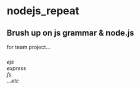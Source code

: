 ﻿# nodejs_repeat

<h2>Brush up on js grammar & node.js</h2>
<p>for team project...</p>

<h5>
<h6>
   ejs</br>
   express</br>
   fs</br>
  ...etc
</h6>


  
